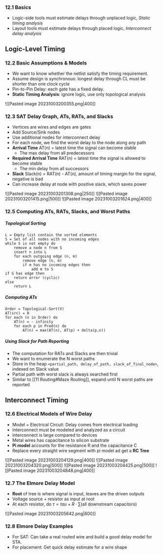 ### 12.1 Basics

* Logic-side tools must estimate delays through unplaced logic, *Static timing analysis*
* Layout tools must estimate delays through placed logic, *Interconnect delay analysis*

## Logic-Level Timing

### 12.2 Basic Assumptions & Models

* We want to know whether the netlist satisfy the timing requirement.
* Assume design is synchronous: longest delay through CL must be shorter than one clock cycle
* Pin-to-Pin Delay: each gate has a fixed delay.
* **Static Timing Analysis**: ignore logic, use only topological analysis

![[Pasted image 20231003200355.png|400]]

### 12.3 SAT Delay Graph, ATs, RATs, and Slacks

* Vertices are wires and edges are gates
* Add Source/Sink nodes
* Use additional nodes for interconnect delay
* For each node, we find the worst delay to the node along any path
* **Arrival Time** AT(n) = latest time the signal can become stable
	* The max delay from all predecessors
* **Required Arrival Time** RAT(n) = latest time the signal is allowed to become stable
	* The min delay from all successors
* **Slack** Slack(n) = RAT(n) - AT(n), amount of timing margin for the signal, negative is bad
* Can increase delay at node with positive slack, which saves power

![[Pasted image 20231003201308.png|250]]
![[Pasted image 20231003201415.png|500]]
![[Pasted image 20231003201624.png|400]]

### 12.5 Computing ATs, RATs, Slacks, and Worst Paths

##### Topological Sorting

```algorithm
L = Empty list contain the sorted elements
S = Set of all nodes with no incoming edges
while S is not empty do
	remove a node n from S
	insert n into L
	for each outgoing edge (n, m)
		remove edge (n, m)
		if m has no incoming edges then
			add m to S
if G has edge then
	return error (cyclic)
else 
	return L
```

##### Computing ATs

```algorithm
Order = Topological-Sort(V)
AT(src) = 0
for each (n in Order) do
	AT(n) = - infinity
	for each p in Pred(n) do
		AT(n) = max(AT(n), AT(p) + delta(p,n))
```

##### Using Slack for Path Reporting

* The computation for RATs and Slacks are then trivial
* We want to enumerate the N worst paths
* Store in the heap `<partial_path, delay_of_path, slack_of_final_node>`, indexed on Slack value
* Partial path with worst slack is always searched first
* Similar to [[11 Routing#Maze Routing]], expand until N worst paths are reported

## Interconnect Timing

### 12.6 Electrical Models of Wire Delay

* Model = Electrical Circuit: Delay comes from electrical loading
* Interconnect must be modeled and analyzed as a circuit
* Interconnect is large compared to devices
* Metal wires has capacitance to silicon substrate
* **Pi model** accounts for the resistance R and the capacitance C
* Replace every straight wire segment with pi model ad get a **RC Tree**

![[Pasted image 20231003204129.png|400]]
![[Pasted image 20231003204320.png|500]]
![[Pasted image 20231003204425.png|500]]
![[Pasted image 20231003204848.png|400]]

### 12.7 The Elmore Delay Model

* **Root** of tree is where signal is input, leaves are the driven outputs
* Voltage source + resistor as input at root
* At each resistor, do $\tau = tau + R \cdot \sum (\text{all downstream capacitors})$

![[Pasted image 20231003205642.png|600]]

### 12.8 Elmore Delay Examples

* For SAT: Can take a real routed wire and build a good delay model for STA.
* For placement: Get quick delay estimate for a wire shape